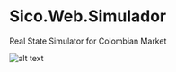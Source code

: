 # Sico.Web.Simulador
Real State Simulator for Colombian Market

![alt text](https://yovento.dev/assets/img/portfolio/simulator.png)
